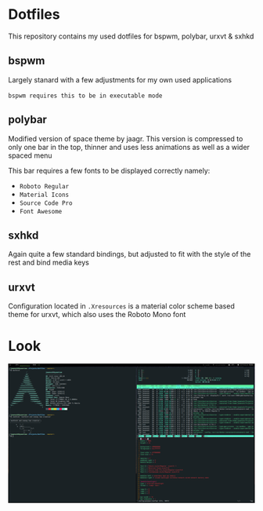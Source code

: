 # Dotfiles

This repository contains my used dotfiles for bspwm, polybar, urxvt & sxhkd

## bspwm
Largely stanard with a few adjustments for my own used applications

`bspwm requires this to be in executable mode`

## polybar
Modified version of space theme by jaagr. This version is compressed to only one bar in the top, thinner and uses less animations as well as a wider spaced menu

This bar requires a few fonts to be displayed correctly namely:  
- `Roboto Regular`
- `Material Icons`
- `Source Code Pro`
- `Font Awesome`

## sxhkd
Again quite a few standard bindings, but adjusted to fit with the style of the rest and bind media keys

## urxvt

Configuration located in `.Xresources` is a material color scheme based theme for urxvt, which also uses the Roboto Mono font

# Look
![](look.png)
